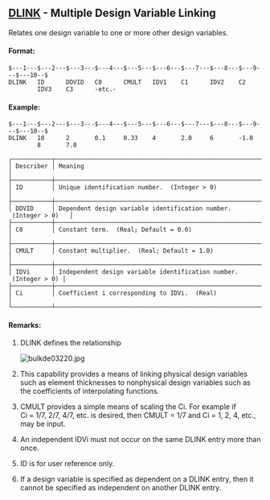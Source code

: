 ## [DLINK](https://help.hexagonmi.com/bundle/MSC_Nastran_2022.4/page/Nastran_Combined_Book/qrg/bulkde/TOC.DLINK.xhtml) - Multiple Design Variable Linking

Relates one design variable to one or more other design variables.

#### Format:

```nastran
$---1---$---2---$---3---$---4---$---5---$---6---$---7---$---8---$---9---$---10--$
DLINK   ID      DDVID   C0      CMULT   IDV1    C1      IDV2    C2              
        IDV3    C3      -etc.-                                                  
```
#### Example:

```nastran
$---1---$---2---$---3---$---4---$---5---$---6---$---7---$---8---$---9---$---10--$
DLINK   10      2       0.1     0.33    4       2.0     6       -1.0            
        8       7.0                                                             
```
```text
┌───────────┬───────────────────────────────────────────────────────────────────┐
│ Describer │ Meaning                                                           │
├───────────┼───────────────────────────────────────────────────────────────────┤
│ ID        │ Unique identification number.  (Integer > 0)                      │
├───────────┼───────────────────────────────────────────────────────────────────┤
│ DDVID     │ Dependent design variable identification number.  (Integer > 0)   │
├───────────┼───────────────────────────────────────────────────────────────────┤
│ C0        │ Constant term.  (Real; Default = 0.0)                             │
├───────────┼───────────────────────────────────────────────────────────────────┤
│ CMULT     │ Constant multiplier.  (Real; Default = 1.0)                       │
├───────────┼───────────────────────────────────────────────────────────────────┤
│ IDVi      │ Independent design variable identification number.  (Integer > 0) │
├───────────┼───────────────────────────────────────────────────────────────────┤
│ Ci        │ Coefficient i corresponding to IDVi.  (Real)                      │
└───────────┴───────────────────────────────────────────────────────────────────┘
```
#### Remarks:

1. DLINK defines the relationship

     ![bulkde03220.jpg](https://help-be.hexagonmi.com/bundle/MSC_Nastran_2022.4/page/Nastran_Combined_Book/qrg/bulkde/../../../assets/bulkde03220.jpg?_LANG=enus)  

2. This capability provides a means of linking physical design variables such as element thicknesses to nonphysical design variables such as the coefficients of interpolating functions.

3. CMULT provides a simple means of scaling the Ci. For example if Ci = 1/7, 2/7, 4/7, etc. is desired, then CMULT = 1/7 and Ci = 1, 2, 4, etc., may be input.

4. An independent IDVi must not occur on the same DLINK entry more than once.

5. ID is for user reference only.

6. If a design variable is specified as dependent on a DLINK entry, then it cannot be specified as independent on another DLINK entry.

